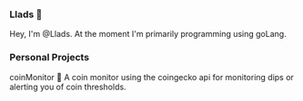 ### Llads 🐉
Hey, I'm @Llads. At the moment I'm primarily programming using goLang.


### Personal Projects

coinMonitor
🎁 A coin monitor using the coingecko api for monitoring dips or alerting you of coin thresholds.
